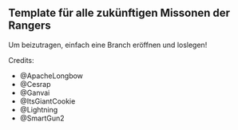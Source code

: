 ## Template für alle zukünftigen Missonen der Rangers

Um beizutragen, einfach eine Branch eröffnen und loslegen!

Credits:
- @ApacheLongbow
- @Cesrap
- @Ganvai
- @ItsGiantCookie
- @Lightning
- @SmartGun2
